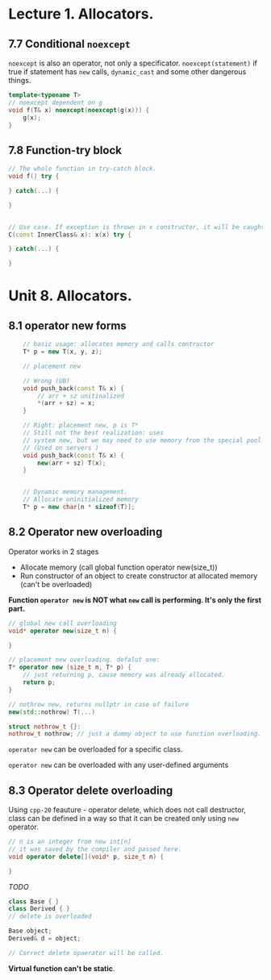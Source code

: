 # Lecture 1. Allocators.

## 7.7 Conditional `noexcept`

`noexcept` is also an operator, not only a specificator. `noexcept(statement)` if true if statement has `new` calls, `dynamic_cast`
and some other dangerous things.

```cpp
template<typename T>
// noexcept dependent on g
void f(T& x) noexcept(noexcept(g(x))) {
	g(x);
}
```

## 7.8 Function-try block

```cpp
// The whole function in try-catch block.
void f() try {

} catch(...) {

}


// Use case. If exception is thrown in x constructor, it will be caught. 
C(const InnerClass& x): x(x) try {

} catch(...) {

}
```

# Unit 8. Allocators.

## 8.1 operator new forms

```cpp
	// basic usage: allocates memory and calls contructor
	T* p = new T(x, y, z);

	// placement new

	// Wrong (UB)
	void push_back(const T& x) {
		// arr + sz unitinalized
		*(arr + sz) = x;
	}

	// Right: placement new, p is T*
	// Still not the best realization: uses
	// system new, but we may need to use memory from the special pool.
	// (Used on servers )
	void push_back(const T& x) {
		new(arr + sz) T(x);
	}


	// Dynamic memory management.
	// Allocate uninitialized memory
	T* p = new char[n * sizeof(T)];
```

## 8.2 Operator new overloading

Operator works in 2 stages

- Allocate memory (call global function operator new(size_t))
- Run constructor of an object to create constructor at allocated memory (can't be overloaded)

**Function `operator new` is NOT what `new` call is performing. It's only the first part.**

```cpp
// global new call overloading
void* operator new(size_t n) {

}

// placement new overloading. defalut one:
T* operator new (size_t n, T* p) {
	// just returning p, cause memory was already allocated.
	return p;
}

// nothrow new, returns nullptr in case of failure
new(std::nothrow) T(...)

struct nothrow_t {}:
nothrow_t nothrow; // just a dummy object to use function overloading.
```

`operator new` can be overloaded for a specific class.

`operator new` can be overloaded with any user-defined arguments

## 8.3 Operator delete overloading

Using `cpp-20` feauture - operator delete, which does not call destructor,
class can be defined in a way so that it can be created only using `new` operator.

```cpp
// n is an integer from new int[n]
// it was saved by the compiler and passed here.
void operator delete[](void* p, size_t n) {

}
```

*TODO*
```cpp
class Base { }
class Derived { }
// delete is overloaded

Base object;
Derived& d = object;

// Correct delete opaerator will be called.
```

**Virtual function can't be static**.